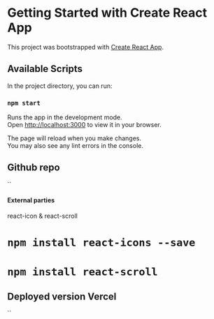 # Getting Started with Create React App

This project was bootstrapped with [Create React App](https://github.com/facebook/create-react-app).

## Available Scripts

In the project directory, you can run:

### `npm start`

Runs the app in the development mode.\
Open [http://localhost:3000](http://localhost:3000) to view it in your browser.

The page will reload when you make changes.\
You may also see any lint errors in the console. 

## Github repo

``

#### External parties 
react-icon & react-scroll

# `npm install react-icons --save`

# `npm install react-scroll`

## Deployed version Vercel

``